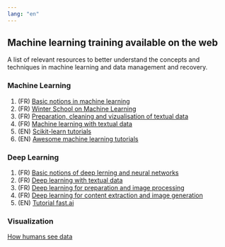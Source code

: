 ```yaml
---
lang: "en"
---
```


## Machine learning training available on the web

A list of relevant resources to better understand the concepts and techniques in machine learning and data management and recovery.

### Machine Learning 

1. (FR) [Basic notions in machine learning](https://www.brioeducation.ca/cours-activites/notions-de-base-de-l-apprentissage-automatique-nqzcwt300/detail/)
2. (FR) [Winter School on Machine Learning](https://www.brioeducation.ca/cours-activites/ecole-en-ligne-en-apprentissage-automatique-mqpyjc505/detail/)
3. (FR) [Preparation, cleaning and vizualisation of textual data](https://www.brioeducation.ca/cours-activites/preparation-nettoyage-et-visualisation-des-donnees-textuelles-saohpp141/detail/)
4. (FR) [Machine learning with textual data](https://www.brioeducation.ca/cours-activites/traitement-des-donnees-textuelles-avec-lapprentissage-automatique-sapigy797/detail/)
5. (EN) [Scikit-learn tutorials](https://scikit-learn.org/stable/tutorial/index.html)
6. (EN) [Awesome machine learning tutorials](https://project-awesome.org/ujjwalkarn/Machine-Learning-Tutorials)

<!-- Add IVADO trainings. -->

### Deep Learning 

1. (FR) [Basic notions of deep lerning and neural networks](https://www.brioeducation.ca/cours-activites/notions-de-base-de-l-apprentissage-profond-et-des-reseaux-de-neurones-sanbba461/detail/)
2. (FR) [Deep learning with textual data](https://www.brioeducation.ca/cours-activites/traitement-des-donnees-textuelles-avec-lapprentissage-profond-uuahzf451/detail/)
3. (FR) [Deep learning for preparation and image processing](https://www.brioeducation.ca/cours-activites/preparation-et-traitement-dimages-a-laide-de-lapprentissage-profond-uuwnpg543/detail/)
4. (FR) [Deep learning for content extraction and image generation](https://www.brioeducation.ca/cours-activites/extraction-et-generation-de-contenu-dimage-a-laide-de-lapprentissage-profond-uucsmw751/detail/)
5. (EN) [Tutorial fast.ai](https://docs.fast.ai/)


### Visualization

[How humans see data](https://www.youtube.com/watch?v=fSgEeI2Xpdc)

<!-- Add Calculus Quebec courses -->

